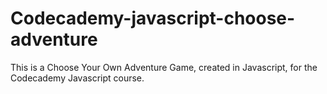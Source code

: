 # Codecademy-javascript-choose-adventure
This is a Choose Your Own Adventure Game, created in Javascript, for the Codecademy Javascript course.
